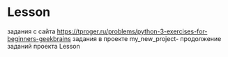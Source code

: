 # Lesson
задания с сайта https://tproger.ru/problems/python-3-exercises-for-beginners-geekbrains
 задания в проекте my_new_project- продолжение заданий проекта Lesson
